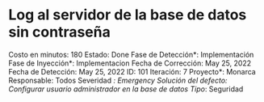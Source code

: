 # Log al servidor de la base de datos sin contraseña

Costo en minutos: 180
Estado: Done
Fase de Detección*: Implementación
Fase de Inyección*: Implementacion
Fecha de Corrección: May 25, 2022
Fecha de Detección: May 25, 2022
ID: 101
Iteración: 7
Proyecto*: Monarca
Responsable: Todos
Severidad *: Emergency
Solución del defecto: Configurar usuario administrador en la base de datos
Tipo*: Seguridad